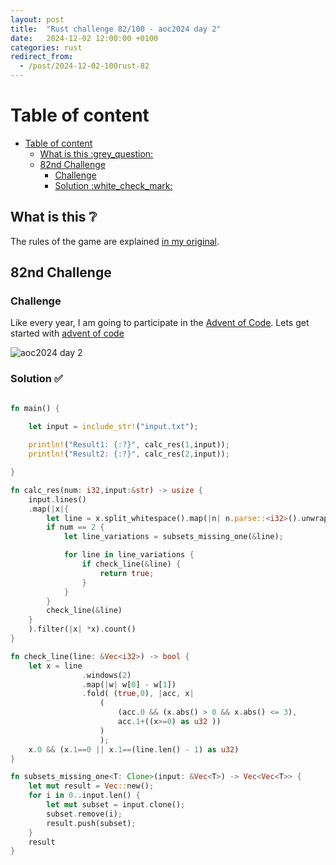 ```yaml
---
layout: post
title:  "Rust challenge 82/100 - aoc2024 day 2"
date:   2024-12-02 12:00:00 +0100
categories: rust
redirect_from:
  - /post/2024-12-02-100rust-82
---
```



#  Table of content
- [Table of content](#table-of-content)
  - [What is this :grey\_question:](#what-is-this-grey_question)
  - [82nd Challenge](#82nd-challenge)
    - [Challenge](#challenge)
    - [Solution :white\_check\_mark:](#solution-white_check_mark)

## What is this :grey_question: 

The rules of the game are explained [in my original](https://maebli.github.io/rust/2021/10/18/100rust.html). 

## 82nd Challenge
### Challenge

Like every year, I am going to participate in the [Advent of Code](https://adventofcode.com/). 
Lets get started with [advent of code](https://adventofcode.com/2024/day/2)

![aoc2024 day 2](/assets/img/aoc2024d2.png)

### Solution :white_check_mark:

```rust

fn main() {
    
    let input = include_str!("input.txt");

    println!("Result1: {:?}", calc_res(1,input));
    println!("Result2: {:?}", calc_res(2,input));

}

fn calc_res(num: i32,input:&str) -> usize {
    input.lines()
    .map(|x|{
        let line = x.split_whitespace().map(|n| n.parse::<i32>().unwrap()).collect::<Vec<i32>>();
        if num == 2 {
            let line_variations = subsets_missing_one(&line);

            for line in line_variations {
                if check_line(&line) {
                    return true; 
                }
            }
        }
        check_line(&line)
    }
    ).filter(|x| *x).count()
}

fn check_line(line: &Vec<i32>) -> bool {
    let x = line
                .windows(2)
                .map(|w| w[0] - w[1])
                .fold( (true,0), |acc, x| 
                    (   
                        (acc.0 && (x.abs() > 0 && x.abs() <= 3),
                        acc.1+((x>=0) as u32 ))
                    )
                    );
    x.0 && (x.1==0 || x.1==(line.len() - 1) as u32)
}

fn subsets_missing_one<T: Clone>(input: &Vec<T>) -> Vec<Vec<T>> {
    let mut result = Vec::new();
    for i in 0..input.len() {
        let mut subset = input.clone();
        subset.remove(i); 
        result.push(subset);
    }
    result
}
```


